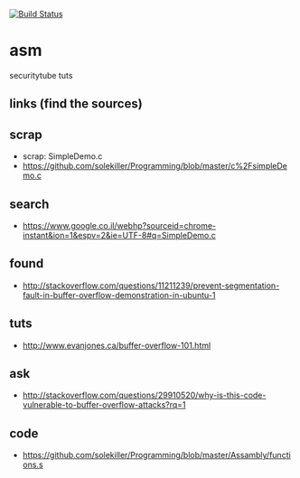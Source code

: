 
[![Build Status](https://travis-ci.org/brownman/asm.svg?branch=master)](https://travis-ci.org/brownman/asm)


# asm
securitytube tuts
   
 
 links (find the sources)
 -----
 
scrap
-----
- scrap: SimpleDemo.c
- https://github.com/solekiller/Programming/blob/master/c%2FsimpleDemo.c


search
---
- https://www.google.co.il/webhp?sourceid=chrome-instant&ion=1&espv=2&ie=UTF-8#q=SimpleDemo.c

found
-----
- http://stackoverflow.com/questions/11211239/prevent-segmentation-fault-in-buffer-overflow-demonstration-in-ubuntu-1

tuts
-----
- http://www.evanjones.ca/buffer-overflow-101.html


ask
----
- http://stackoverflow.com/questions/29910520/why-is-this-code-vulnerable-to-buffer-overflow-attacks?rq=1


code
----
-  https://github.com/solekiller/Programming/blob/master/Assambly/functions.s

